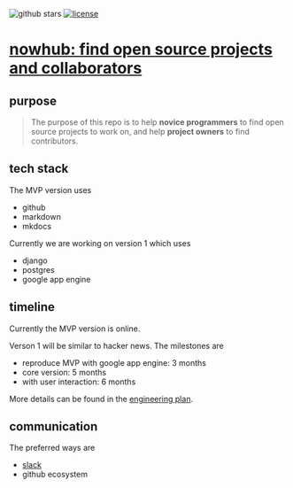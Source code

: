 ![github stars](https://img.shields.io/github/stars/nosarthur/nowhub.svg)
[![license](https://img.shields.io/github/license/nosarthur/nowhub.svg)](https://github.com/nosarthur/nowhub/blob/master/LICENSE)

# [nowhub: find open source projects and collaborators](https://github.com/nosarthur/nowhub)

## purpose

> The purpose of this repo is to help **novice programmers** to find open source
projects to work on, and help **project owners** to find contributors.

## tech stack

The MVP version uses

- github
- markdown
- mkdocs

Currently we are working on version 1 which uses

- django
- postgres
- google app engine

## timeline

Currently the MVP version is online.

Verson 1 will be similar to hacker news.
The milestones are

- reproduce MVP with google app engine: 3 months
- core version: 5 months
- with user interaction: 6 months

More details can be found in the [engineering plan](https://github.com/nosarthur/nowhub/blob/master/plans/engineering-plan.md).

## communication

The preferred ways are

- [slack](https://nowhub.slack.com/)
- github ecosystem

